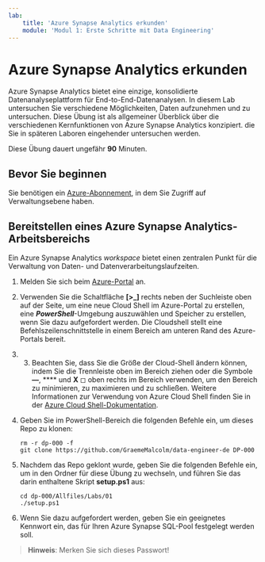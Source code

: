 ```yaml
---
lab:
    title: 'Azure Synapse Analytics erkunden'
    module: 'Modul 1: Erste Schritte mit Data Engineering'
---
```


# Azure Synapse Analytics erkunden

Azure Synapse Analytics bietet eine einzige, konsolidierte Datenanalyseplattform für End-to-End-Datenanalysen. In diesem Lab untersuchen Sie verschiedene Möglichkeiten, Daten aufzunehmen und zu untersuchen. Diese Übung ist als allgemeiner Überblick über die verschiedenen Kernfunktionen von Azure Synapse Analytics konzipiert. die Sie in späteren Laboren eingehender untersuchen werden.

Diese Übung dauert ungefähr **90** Minuten.

## Bevor Sie beginnen

Sie benötigen ein [Azure-Abonnement](https://azure.microsoft.com/free), in dem Sie Zugriff auf Verwaltungsebene haben.

## Bereitstellen eines Azure Synapse Analytics-Arbeitsbereichs

Ein Azure Synapse Analytics *workspace* bietet einen zentralen Punkt für die Verwaltung von Daten- und Datenverarbeitungslaufzeiten. 

1. Melden Sie sich beim [Azure-Portal](https://portal.azure.com) an.
2. Verwenden Sie die Schaltfläche **[>_]** rechts neben der Suchleiste oben auf der Seite, um eine neue Cloud Shell im Azure-Portal zu erstellen, eine ***PowerShell***-Umgebung auszuwählen und Speicher zu erstellen, wenn Sie dazu aufgefordert werden. Die Cloudshell stellt eine Befehlszeilenschnittstelle in einem Bereich am unteren Rand des Azure-Portals bereit.
3. 3. Beachten Sie, dass Sie die Größe der Cloud-Shell ändern können, indem Sie die Trennleiste oben im Bereich ziehen oder die Symbole **—**, **** und **X** ◻ oben rechts im Bereich verwenden, um den Bereich zu minimieren, zu maximieren und zu schließen. Weitere Informationen zur Verwendung von Azure Cloud Shell finden Sie in der [Azure Cloud Shell-Dokumentation](https://docs.microsoft.com/azure/cloud-shell/overview).

4. Geben Sie im PowerShell-Bereich die folgenden Befehle ein, um dieses Repo zu klonen:

    ```
    rm -r dp-000 -f
    git clone https://github.com/GraemeMalcolm/data-engineer-de DP-000
    ```

5. Nachdem das Repo geklont wurde, geben Sie die folgenden Befehle ein, um in den Ordner für diese Übung zu wechseln, und führen Sie das darin enthaltene Skript **setup.ps1** aus:

    ```
    cd dp-000/Allfiles/Labs/01
    ./setup.ps1
    ```

6. Wenn Sie dazu aufgefordert werden, geben Sie ein geeignetes Kennwort ein, das für Ihren Azure Synapse SQL-Pool festgelegt werden soll.

> **Hinweis**: Merken Sie sich dieses Passwort!


